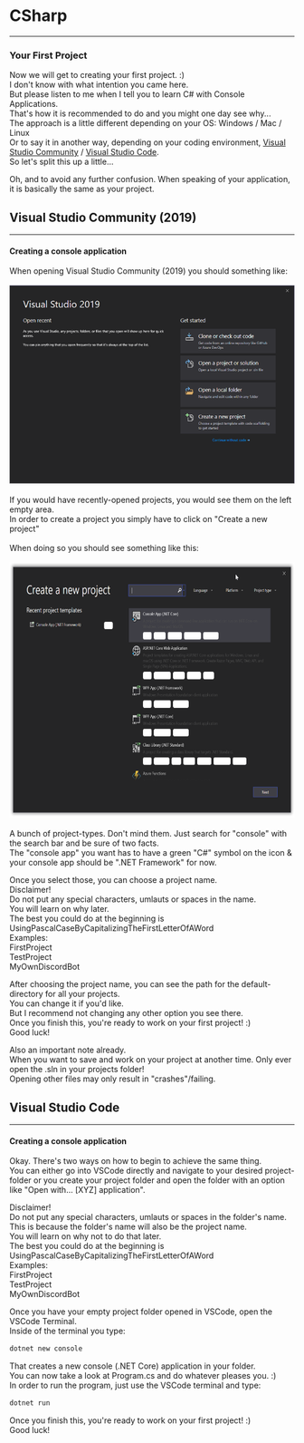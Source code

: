 # CSharp
---
### <a id="Title">Your First Project</a>

Now we will get to creating your first project. :)<br>
I don't know with what intention you came here.<br>
But please listen to me when I tell you to learn C# with Console Applications.<br>
That's how it is recommended to do and you might one day see why...<br>
The approach is a little different depending on your OS: Windows / Mac / Linux<br>
Or to say it in another way, depending on your coding environment, <a href="#ConsoleAppFramework">Visual Studio Community</a> / <a href="#ConsoleAppCore">Visual Studio Code</a>.<br>
So let's split this up a little...<br>

Oh, and to avoid any further confusion. When speaking of your application, it is basically the same as your project.<br>

## <a id="VS">Visual Studio Community (2019)</a>
---
#### <a id="ConsoleAppFramework">Creating a console application</a>

When opening Visual Studio Community (2019) you should something like:<br><br>
<img height="350px" width="auto" src="../Media/CSharp/VisualStudio2019StartMenu.png"><br><br>
If you would have recently-opened projects, you would see them on the left empty area.<br>
In order to create a project you simply have to click on "Create a new project"<br><br>
When doing so you should see something like this:<br><br>
<img height="450px" width="auto" src="../Media/CSharp/VisualStudio2019ProjectTypes.png"><br><br>
A bunch of project-types. Don't mind them. Just search for "console"  with the search bar and be sure of two facts.<br>
The "console app" you want has to have a green "C#" symbol on the icon & your console app should be ".NET Framework" for now.

Once you select those, you can choose a project name. <br>
Disclaimer!<br>
Do not put any special characters, umlauts or spaces in the name.<br>
You will learn on why later.<br>
The best you could do at the beginning is UsingPascalCaseByCapitalizingTheFirstLetterOfAWord<br>
Examples:<br>
FirstProject<br>
TestProject<br>
MyOwnDiscordBot<br>

After choosing the project name, you can see the path for the default-directory for all your projects.<br>
You can change it if you'd like.<br>
But I recommend not changing any other option you see there.<br>
Once you finish this, you're ready to work on your first project! :)<br>
Good luck!<br>

Also an important note already.<br>
When you want to save and work on your project at another time. Only ever open the .sln in your projects folder!<br>
Opening other files may only result in "crashes"/failing.<br>






## <a id="VSCode">Visual Studio Code</a>
---
#### <a id="ConsoleAppCore">Creating a console application</a>

Okay. There's two ways on how to begin to achieve the same thing.<br>
You can either go into VSCode directly and navigate to your desired project-folder or you create your project folder and open the folder with an option like "Open with... [XYZ] application".<br>

Disclaimer!<br>
Do not put any special characters, umlauts or spaces in the folder's name.<br>
This is because the folder's name will also be the project name.<br>
You will learn on why not to do that later.<br>
The best you could do at the beginning is UsingPascalCaseByCapitalizingTheFirstLetterOfAWord<br>
Examples:<br>
FirstProject<br>
TestProject<br>
MyOwnDiscordBot<br>

Once you have your empty project folder opened in VSCode, open the VSCode Terminal.<br>
Inside of the terminal you type:<br>
```bash
dotnet new console
```

That creates a new console (.NET Core) application in your folder.<br>
You can now take a look at Program.cs and do whatever pleases you. :)<br>
In order to run the program, just use the VSCode terminal and type:<br>
```bash
dotnet run
```
Once you finish this, you're ready to work on your first project! :)<br>
Good luck!<br>
